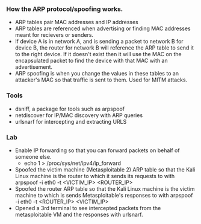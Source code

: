 ### How the ARP protocol/spoofing works.
* ARP tables pair MAC addresses and IP addresses
* ARP tables are referenced when advertising or finding MAC addresses meant for recievers or senders.
* If device A is in network A, and is sending a packet to network B for device B, the router for network B
  will reference the ARP table to send it to the right device. If it doesn't exist then it will use the MAC
  on the encapsulated packet to find the device with that MAC with an advertisement.
* ARP spoofing is when you change the values in these tables to an attacker's MAC so that traffic is sent to them.
  Used for MITM attacks.
### Tools
* dsniff, a package for tools such as arpspoof
* netdiscover for IP/MAC discovery with ARP queries
* urlsnarf for intercepting and extracting URLS

### Lab
* Enable IP forwarding so that you can forward packets on behalf of someone else.
    * echo 1 > /proc/sys/net/ipv4/ip_forward
* Spoofed the victim machine (Metasploitable 2) ARP table so that the Kali Linux machine is the router to which it sends its requests to
  with arpspoof -i eth0 -t <VICTIM_IP> <ROUTER_IP>
* Spoofed the router ARP table so that the Kali Linux machine is the victim machine to which is sends Metasploitable's responses to
  with arpspoof -i eth0 -t <ROUTER_IP> <VICTIM_IP>
* Opened a 3rd terminal to see intercepted packets from the metasploitable VM and the responses with urlsnarf.
  
  

